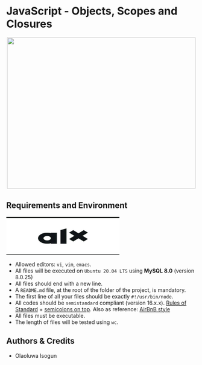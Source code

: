 # JavaScript - Objects, Scopes and Closures
<p align="center">
<img src="https://s3.amazonaws.com/intranet-projects-files/holbertonschool-higher-level_programming+/303/Javascript-535.png.jpeg" width="500" height="400" />
</p>

## Requirements and Environment
<img src="https://github.com/TosinISOGUN/TosinISOGUN/blob/main/ALX.jpeg?raw=true" width="300" height="100" />

- Allowed editors: `vi`, `vim`, `emacs`.
- All files will be executed on `Ubuntu 20.04 LTS` using **MySQL 8.0** (version 8.0.25)
- All files should end with a new line.
- A `README.md` file, at the root of the folder of the project, is mandatory.
- The first line of all your files should be exactly `#!/usr/bin/node`.
- All codes should be `semistandard` compliant (version 16.x.x). [Rules of Standard](https://alx-intranet.hbtn.io/rltoken/1T1yg1vOAChRN20Yyz8crw) + [semicolons on top](https://alx-intranet.hbtn.io/rltoken/35q5Pc6A6KWPyd3kGeRQFg). Also as reference: [AirBnB style](https://alx-intranet.hbtn.io/rltoken/ilo9MmB3u0utJZjZat-W3Q)
- All files must be executable.
- The length of files will be tested using `wc`.

## Authors & Credits
- Olaoluwa Isogun
